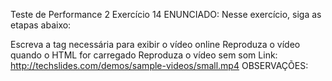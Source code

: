 Teste de Performance 2
Exercício 14
ENUNCIADO:
Nesse exercício, siga as etapas abaixo:

Escreva a tag necessária para exibir o vídeo online
Reproduza o vídeo quando o HTML for carregado
Reproduza o vídeo sem som
Link: http://techslides.com/demos/sample-videos/small.mp4
OBSERVAÇÕES: